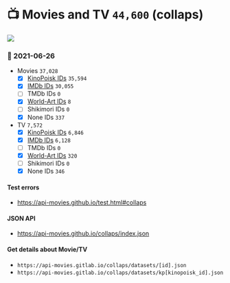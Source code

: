 # :tv: Movies and TV `44,600` (collaps)

<a href="https://API-Movies.github.io"><img src="https://API-Movies.github.io/banner.png?cache"></a>

### :date: 2021-06-26
- Movies `37,028`
  - [x] <a href="https://API-Movies.github.io/collaps/movie_kinopoisk_ids.json">KinoPoisk IDs</a> `35,594`
  - [x] <a href="https://API-Movies.github.io/collaps/movie_imdb_ids.json">IMDb IDs</a> `30,055`
  - [ ] TMDb IDs `0`
  - [x] <a href="https://API-Movies.github.io/collaps/movie_world_art_ids.json">World-Art IDs</a> `8`
  - [ ] Shikimori IDs `0`
  - [x] None IDs `337`
- TV `7,572`
  - [x] <a href="https://API-Movies.github.io/collaps/tv_kinopoisk_ids.json">KinoPoisk IDs</a> `6,846`
  - [x] <a href="https://API-Movies.github.io/collaps/tv_imdb_ids.json">IMDb IDs</a> `6,128`
  - [ ] TMDb IDs `0`
  - [x] <a href="https://API-Movies.github.io/collaps/tv_world_art_ids.json">World-Art IDs</a> `320`
  - [ ] Shikimori IDs `0`
  - [x] None IDs `346`
#### Test errors
- <a href='https://api-movies.github.io/test.html#collaps'>https://api-movies.github.io/test.html#collaps</a>
#### JSON API
- <a href='https://api-movies.github.io/collaps/index.json'>https://api-movies.github.io/collaps/index.json</a>
#### Get details about Movie/TV
- `https://api-movies.gitlab.io/collaps/datasets/[id].json`
- `https://api-movies.gitlab.io/collaps/datasets/kp[kinopoisk_id].json`
